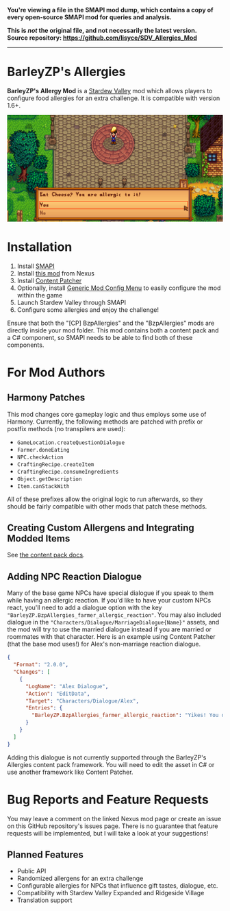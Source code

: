 **You're viewing a file in the SMAPI mod dump, which contains a copy of every open-source SMAPI mod
for queries and analysis.**

**This is _not_ the original file, and not necessarily the latest version.**  
**Source repository: https://github.com/lisyce/SDV_Allergies_Mod**

----

# BarleyZP's Allergies

**BarleyZP's Allergy Mod** is a [Stardew Valley](https://www.stardewvalley.net/) mod which allows players to configure food allergies for an extra challenge. It is compatible with version 1.6+.

![Stardew Valley player is prompted to choose whether or not to eat cheese, which they are allergic to.](docs/screenshots/CheeseAllergenPopup.png)

# Installation

1. Install [SMAPI](https://smapi.io/)
1. Install [this mod](https://www.nexusmods.com/stardewvalley/mods/21238) from Nexus
1. Install [Content Patcher](https://www.nexusmods.com/stardewvalley/mods/1915)
1. Optionally, install [Generic Mod Config Menu](https://www.nexusmods.com/stardewvalley/mods/5098) to easily configure the mod within the game
1. Launch Stardew Valley through SMAPI
1. Configure some allergies and enjoy the challenge!

Ensure that both the "\[CP\] BzpAllergies" and the "BzpAllergies" mods are directly inside your mod folder. This mod contains both a content pack and a C# component, so SMAPI needs to be able to find both of these components.

# For Mod Authors

## Harmony Patches

This mod changes core gameplay logic and thus employs some use of Harmony. Currently, the following methods are patched with prefix or postfix methods (no transpilers are used):

- `GameLocation.createQuestionDialogue`
- `Farmer.doneEating`
- `NPC.checkAction`
- `CraftingRecipe.createItem`
- `CraftingRecipe.consumeIngredients`
- `Object.getDescription`
- `Item.canStackWith`

All of these prefixes allow the original logic to run afterwards, so they should be fairly compatible with other mods that patch these methods.

## Creating Custom Allergens and Integrating Modded Items

See [the content pack docs](docs/content_packs.md).

## Adding NPC Reaction Dialogue

Many of the base game NPCs have special dialogue if you speak to them while having an allergic reaction. If you'd like to have your custom NPCs react, you'll need to add a dialogue option with the key `"BarleyZP.BzpAllergies_farmer_allergic_reaction"`. You may also included dialogue in the `"Characters/Dialogue/MarriageDialogue{Name}"` assets, and the mod will try to use the married dialogue instead if you are married or roommates with that character. Here is an example using Content Patcher (that the base mod uses!) for Alex's non-marriage reaction dialogue.

```json
{
  "Format": "2.0.0",
  "Changes": [
    {
      "LogName": "Alex Dialogue",
      "Action": "EditData",
      "Target": "Characters/Dialogue/Alex",
      "Entries": {
        "BarleyZP.BzpAllergies_farmer_allergic_reaction": "Yikes! You don't look so good...$7"
      }
    }
  ]
}
```

Adding this dialogue is not currently supported through the BarleyZP's Allergies content pack framework. You will need to edit the asset in C# or use another framework like Content Patcher.

# Bug Reports and Feature Requests

You may leave a comment on the linked Nexus mod page or create an issue on this GitHub repository's issues page. There is no guarantee that feature requests will be implemented, but I will take a look at your suggestions!

## Planned Features

- Public API
- Randomized allergens for an extra challenge
- Configurable allergies for NPCs that influence gift tastes, dialogue, etc.
- Compatibility with Stardew Valley Expanded and Ridgeside Village
- Translation support
